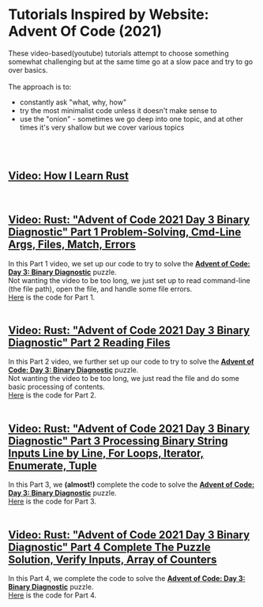 # Tutorials Inspired by Website: Advent Of Code (2021)

These video-based(youtube) tutorials attempt to choose something somewhat challenging but at the same time go at a slow pace and try to go over basics.  
<br/>
The approach is to:
- constantly ask "what, why, how"
- try the most minimalist code unless it doesn't make sense to
- use the "onion" - sometimes we go deep into one topic, and at other times it's very shallow but we cover various topics  
<br/>  
<br/>  


## [Video: How I Learn Rust](https://www.youtube.com/watch?v=zTe-8WwR4Xc&list=PLNKa8O7lX-w5OCsqlXnfS-mhrzvyhzU0u&index=1)  
<br/>  

## [Video: Rust: "Advent of Code 2021 Day 3 Binary Diagnostic" Part 1 Problem-Solving, Cmd-Line Args, Files, Match, Errors](https://www.youtube.com/watch?v=OlssSNQIH9E)  
In this Part 1 video, we set up our code to try to solve the [**Advent of Code: Day 3: Binary Diagnostic**](https://adventofcode.com/2021/day/3) puzzle.  
Not wanting the video to be too long, we just set up to read command-line (the file path), open the file, and handle some file errors.  
[Here](https://github.com/elicorrales/advent-of-code-binary-diagnostic-num-1) is the code for Part 1.  
<br/>
  
## [Video: Rust: "Advent of Code 2021 Day 3 Binary Diagnostic" Part 2 Reading Files]()  
In this Part 2 video, we further set up our code to try to solve the [**Advent of Code: Day 3: Binary Diagnostic**](https://adventofcode.com/2021/day/3) puzzle.  
Not wanting the video to be too long, we just read the file and do some basic processing of contents.  
[Here](https://github.com/elicorrales/advent-of-code-binary-diagnostic-num-2) is the code for Part 2.  
<br/>
  
## [Video: Rust: "Advent of Code 2021 Day 3 Binary Diagnostic" Part 3 Processing Binary String Inputs Line by Line, For Loops, Iterator, Enumerate, Tuple]()  
In this Part 3, we **(almost!)** complete the code to solve the [**Advent of Code: Day 3: Binary Diagnostic**](https://adventofcode.com/2021/day/3) puzzle.  
[Here](https://github.com/elicorrales/advent-of-code-binary-diagnostic-num-3) is the code for Part 3.  
<br/>
  
## [Video: Rust: "Advent of Code 2021 Day 3 Binary Diagnostic" Part 4 Complete The Puzzle Solution, Verify Inputs, Array of Counters]()  
In this Part 4, we complete the code to solve the [**Advent of Code: Day 3: Binary Diagnostic**](https://adventofcode.com/2021/day/3) puzzle.  
[Here](https://github.com/elicorrales/advent-of-code-binary-diagnostic-num-4) is the code for Part 4.  
<br/>
  
